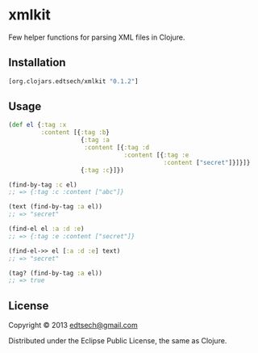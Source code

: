 # xmlkit

Few helper functions for parsing XML files in Clojure.

## Installation

```clj
[org.clojars.edtsech/xmlkit "0.1.2"]
```

## Usage

```clj
(def el {:tag :x
         :content [{:tag :b}
                    {:tag :a
                     :content [{:tag :d
                                :content [{:tag :e
                                           :content ["secret"]}]}]}
                    {:tag :c}]})

(find-by-tag :c el)
;; => {:tag :c :content ["abc"]}

(text (find-by-tag :a el))
;; => "secret"

(find-el el :a :d :e)
;; => {:tag :e :content ["secret"]}

(find-el->> el [:a :d :e] text)
;; => "secret"

(tag? (find-by-tag :a el))
;; => true
```

## License

Copyright © 2013 edtsech@gmail.com

Distributed under the Eclipse Public License, the same as Clojure.
